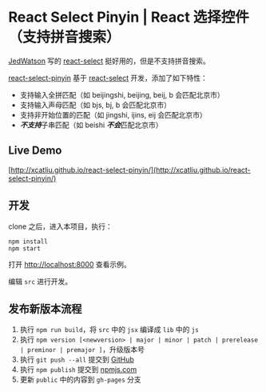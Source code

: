 React Select Pinyin | React 选择控件（支持拼音搜索）
===

[JedWatson](https://github.com/JedWatson) 写的 [react-select](https://github.com/JedWatson/react-select) 挺好用的，但是不支持拼音搜索。

[react-select-pinyin](https://github.com/xcatliu/react-select-pinyin) 基于 [react-select](https://github.com/JedWatson/react-select) 开发，添加了如下特性：

- 支持输入全拼匹配（如 beijingshi, beijing, beij, b 会匹配北京市）
- 支持输入声母匹配（如 bjs, bj, b 会匹配北京市）
- 支持非开始位置的匹配（如 jingshi, ijins, eij 会匹配北京市）
- ***不支持***子串匹配（如 beishi ***不会***匹配北京市）

## Live Demo

[http://xcatliu.github.io/react-select-pinyin/](http://xcatliu.github.io/react-select-pinyin/)

## 开发

clone 之后，进入本项目，执行：

```shell
npm install
npm start
```

打开 [http://localhost:8000](http://localhost:8000) 查看示例。

编辑 `src` 进行开发。

## 发布新版本流程

1. 执行 `npm run build`，将 `src` 中的 `jsx` 编译成 `lib` 中的 `js`
2. 执行 `npm version [<newversion> | major | minor | patch | prerelease | preminor | premajor ]`，升级版本号
3. 执行 `git push --all` 提交到 [GitHub](https://github.com/xcatliu/react-select-pinyin)
4. 执行 `npm publish` 提交到 [npmjs.com](https://www.npmjs.com/)
5. 更新 `public` 中的内容到 `gh-pages` 分支
